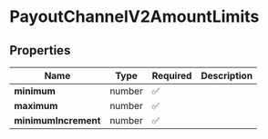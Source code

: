 # PayoutChannelV2AmountLimits



## Properties

| Name | Type | Required | Description |
| ------------ | ------------- | ------------- | ------------- |
| **minimum** | number | ✅ |  |
**maximum** | number | ✅ |  |
**minimumIncrement** | number | ✅ |  |


